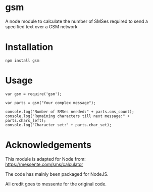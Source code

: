 gsm
===

A node module to calculate the number of SMSes required to send a specified text over a GSM network

Installation
============
```
npm install gsm
```

Usage
=====
```
var gsm = require('gsm');

var parts = gsm("Your complex message");

console.log("Number of SMSes needed:" + parts.sms_count);
console.log("Remaining characters till next message:" + parts.chars_left);
console.log("Character set:" + parts.char_set);
```

Acknowledgements
=================
This module is adapted for Node from:
https://messente.com/sms/calculator

The code has mainly been packaged for NodeJS.

All credit goes to messente for the original code.